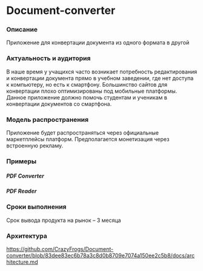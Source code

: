 # Document-converter

### Описание
Приложение для конвертации документа из одного формата в другой
### Актуальность и аудитория
В наше время у учащихся часто возникает потребность редактирования и конвертации документа прямо в учебном заведении, где нет доступа к компьютеру, но есть к смартфону. Большинство сайтов для конвертации плохо оптимизированы под мобильные платформы. Данное приложение должно помочь студентам и ученикам в конвертации документов со смартфона.
### Модель распространения
Приложение будет распространяться через официальные маркетплейсы платформ. Предполагается монетизация через встроенную рекламу.
### Примеры
##### PDF Converter
##### PDF Reader
### Сроки выполнения
Срок вывода продукта на рынок – 3 месяца

### Архитектура
https://github.com/CrazyFrogs/Document-converter/blob/83dee83ec6b78a3c8d0b8709e7074a150ee2c5b8/docs/architecture.md
